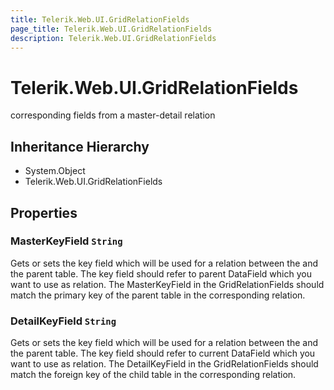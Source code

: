```yaml
---
title: Telerik.Web.UI.GridRelationFields
page_title: Telerik.Web.UI.GridRelationFields
description: Telerik.Web.UI.GridRelationFields
---
```


# Telerik.Web.UI.GridRelationFields

corresponding fields from a master-detail relation

## Inheritance Hierarchy

* System.Object
* Telerik.Web.UI.GridRelationFields

## Properties

###  MasterKeyField `String`

Gets or sets the key field which will be used for a relation between the  and the parent table.
            The key field should refer to parent  DataField which you want to use as relation.
            The MasterKeyField in the GridRelationFields should match the primary key of the parent table in the corresponding relation.

###  DetailKeyField `String`

Gets or sets the key field which will be used for a relation between the  and the parent table.
            The key field should refer to current  DataField which you want to use as relation.
            The DetailKeyField in the GridRelationFields should match the foreign key of the child table in the corresponding relation.

